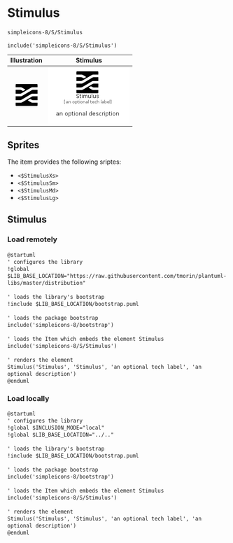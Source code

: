 # Stimulus


```text
simpleicons-8/S/Stimulus
```

```text
include('simpleicons-8/S/Stimulus')
```



| Illustration | Stimulus |
| :---: | :---: |
| ![illustration for Illustration](../../simpleicons-8/S/Stimulus.png) | ![illustration for Stimulus](../../simpleicons-8/S/Stimulus.Local.png) |



## Sprites
The item provides the following sriptes:

- `<$StimulusXs>`
- `<$StimulusSm>`
- `<$StimulusMd>`
- `<$StimulusLg>`





## Stimulus

### Load remotely
```plantuml
@startuml
' configures the library
!global $LIB_BASE_LOCATION="https://raw.githubusercontent.com/tmorin/plantuml-libs/master/distribution"

' loads the library's bootstrap
!include $LIB_BASE_LOCATION/bootstrap.puml

' loads the package bootstrap
include('simpleicons-8/bootstrap')

' loads the Item which embeds the element Stimulus
include('simpleicons-8/S/Stimulus')

' renders the element
Stimulus('Stimulus', 'Stimulus', 'an optional tech label', 'an optional description')
@enduml
```

### Load locally
```plantuml
@startuml
' configures the library
!global $INCLUSION_MODE="local"
!global $LIB_BASE_LOCATION="../.."

' loads the library's bootstrap
!include $LIB_BASE_LOCATION/bootstrap.puml

' loads the package bootstrap
include('simpleicons-8/bootstrap')

' loads the Item which embeds the element Stimulus
include('simpleicons-8/S/Stimulus')

' renders the element
Stimulus('Stimulus', 'Stimulus', 'an optional tech label', 'an optional description')
@enduml
```

